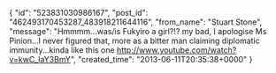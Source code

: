  {
   "id": "523831030986167",
   "post_id": "462493170453287_483918211644116",
   "from_name": "Stuart Stone",
   "message": "Hmmmm...was/is Fukyiro a girl?!? my bad, I apologise Ms Pinion...I never figured that, more as a bitter man claiming diplomatic immunity...kinda like this one http://www.youtube.com/watch?v=kwC_IaY3BmY",
   "created_time": "2013-06-11T20:35:38+0000"
 }
